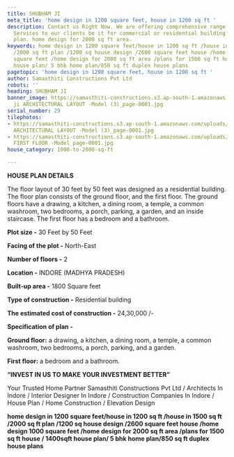 ```yaml
---
title: SHUBHAM JI
meta_title: 'home design in 1200 square feet, house in 1200 sq ft '
description: Contact us Right Now. We are offering comprehensive range Civil Construction
  Services to our clients be it for commercial or residential building. 1400sqft house
  plan. home design for 2000 sq ft area.
keywords: home design in 1200 square feet/house in 1200 sq ft /house in 1500 sq ft
  /2000 sq ft plan /1200 sq house design /2600 square feet house /home design 1000
  square feet /home design for 2000 sq ft area /plans for 1500 sq ft house / 1400sqft
  house plan/ 5 bhk home plan/850 sq ft duplex house plans
pagetopic: 'home design in 1200 square feet, house in 1200 sq ft '
author: Samasthiti Constructions Pvt Ltd
robots: ''
heading: SHUBHAM JI
banner_image: https://samasthiti-constructions.s3.ap-south-1.amazonaws.com/uploads/shubham
  ji ARCHITECTURAL LAYOUT -Model (3)_page-0001.jpg
serial_number: 29
tilephotos:
- https://samasthiti-constructions.s3.ap-south-1.amazonaws.com/uploads/shubham ji
  ARCHITECTURAL LAYOUT -Model (3)_page-0001.jpg
- https://samasthiti-constructions.s3.ap-south-1.amazonaws.com/uploads/shubham ji
  FIRST FLOOR -Model_page-0001.jpg
house_category: 1000-to-2000-sq-ft

---
```

**HOUSE PLAN DETAILS**

The floor layout of 30 feet by 50 feet was designed as a residential building. The floor plan consists of the ground floor, and the first floor. The ground floors have a drawing, a kitchen, a dining room, a temple, a common washroom, two bedrooms, a porch, parking, a garden, and an inside staircase. The first floor has a bedroom and a bathroom.

**Plot size -** 30 Feet by 50 Feet

**Facing of the plot -** North-East

**Number of floors -** 2

**Location -** INDORE (MADHYA PRADESH)

**Built-up area -** 1800 Square feet

**Type of construction -** Residential building

**The estimated cost of construction -** 24,30,000 /-

**Specification of plan -**

**Ground floor:** a drawing, a kitchen, a dining room, a temple, a common washroom, two bedrooms, a porch, parking, and a garden.

**First floor:** a bedroom and a bathroom.

**“INVEST IN US TO MAKE YOUR INVESTMENT BETTER”**

Your Trusted Home Partner Samasthiti Constructions Pvt Ltd / Architects In Indore / Interior Designer In Indore / Construction Companies In Indore / House Plan / Home Construction / Elevation Design

**home design in 1200 square feet/house in 1200 sq ft /house in 1500 sq ft /2000 sq ft plan /1200 sq house design /2600 square feet house /home design 1000 square feet /home design for 2000 sq ft area /plans for 1500 sq ft house / 1400sqft house plan/ 5 bhk home plan/850 sq ft duplex house plans**